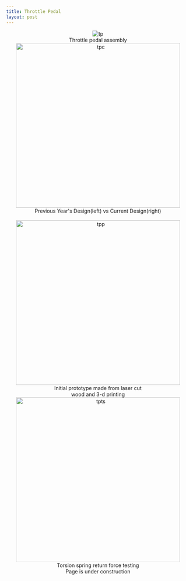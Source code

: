 ```yaml
---
title: Throttle Pedal
layout: post
---
```

<div class="row" style="text-align: center;">
  
  <div class="column">
    <img src="https://www.donaldle.com/assets/images/ThrottlePedal1.jpeg" alt="tp" />
    <center>Throttle pedal assembly</center>
  </div>
  
  <div class="column">
    <img src="https://www.donaldle.com/assets/images/Throttlepedal2.jpeg" height="450" alt="tpc" /> <br>
    <center>Previous Year's Design(left) vs Current Design(right)</center>
   </div>
</div>

<br>  

<div class="row" style="text-align: center;">
  
   <div class="column">
    <img src="https://www.donaldle.com/assets/images/Throttlepedalprototype.JPG" height="450" alt="tpp" />
    <center>Initial prototype made from laser cut</center>
    <center> wood and 3-d printing</center>
   </div>
  
   <div class="column"> 
    <img src="https://www.donaldle.com/assets/images/Torsionspringtesting.JPG" height="450" alt="tpts" />
    <center>Torsion spring return force testing</center>
   </div>
 </div>


<center>Page is under construction </center>

